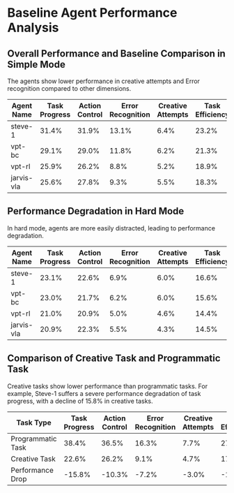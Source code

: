 # Baseline Agent Performance Analysis

## Overall Performance and Baseline Comparison in Simple Mode
The agents show lower performance in creative attempts and Error recognition compared to other dimensions.

| Agent Name | Task Progress | Action Control | Error Recognition | Creative Attempts | Task Efficiency | Material Usage |
|------------|---------------|----------------|-------------------|-------------------|-----------------|----------------|
| steve-1    | 31.4%         | 31.9%          | 13.1%             | 6.4%              | 23.2%           | 35.6%          |
| vpt-bc     | 29.1%         | 29.0%          | 11.8%             | 6.2%              | 21.3%           | 33.8%          |
| vpt-rl     | 25.9%         | 26.2%          | 8.8%              | 5.2%              | 18.9%           | 31.3%          |
| jarvis-vla | 25.6%         | 27.8%          | 9.3%              | 5.5%              | 18.3%           | 30.5%          |

## Performance Degradation in Hard Mode
In hard mode, agents are more easily distracted, leading to performance degradation.

| Agent Name | Task Progress | Action Control | Error Recognition | Creative Attempts | Task Efficiency | Material Usage | 
| --- | --- | --- | --- | --- | --- | --- | 
| steve-1 | 23.1% | 22.6% | 6.9% | 6.0% | 16.6% | 24.5% | 
| vpt-bc | 23.0% | 21.7% | 6.2% | 6.0% | 15.6% | 25.0% | 
| vpt-rl | 21.0% | 20.9% | 5.0% | 4.6% | 14.4% | 23.7% | 
| jarvis-vla | 20.9% | 22.3% | 5.5% | 4.3% | 14.5% | 22.3% | 


## Comparison of Creative Task and Programmatic Task
Creative tasks show lower performance than programmatic tasks. For example, Steve-1 suffers a severe performance degradation of task progress, with a decline of 15.8% in creative tasks.

| Task Type      | Task Progress | Action Control | Error Recognition | Creative Attempts | Task Efficiency | Material Usage |
|----------------|---------------|----------------|----------------------------------|-------------------|-----------------|------------------------------|
| Programmatic Task | 38.4%        | 36.5%          | 16.3%                            | 7.7%              | 27.7%           | 43.8%                        |
| Creative Task  | 22.6%         | 26.2%          | 9.1%                             | 4.7%              | 17.7%           | 25.4%                        |
| Performance Drop | -15.8% | -10.3% | -7.2% | -3.0% | -10.0% | -18.4% |